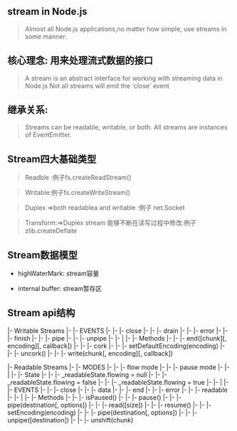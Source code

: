 ## stream in Node.js

> Almost all Node.js applications,no matter how simple, use streams in some manner.

## 核心理念: 用来处理流式数据的接口

> A stream is an abstract interface
> for working with streaming data in Node.js
> Not all  streams will emit the 'close' event

## 继承关系:

> Streams can be readable, writable, or both.
> All streams are instances of EventEmitter.

## Stream四大基础类型

> Readble :例子fs.createReadStream()

> Writable:例子fs.createWriteStream()

> Duplex =>both readablea and writable :例子 net.Socket

> Transform:=>Duplex stream 能够不断在读写过程中修改:例子zlib.createDeflate

## Stream数据模型

- highWaterMark:  stream容量

- internal buffer: stream暂存区


## Stream api结构

|- Writable Streams
|- |- EVENTS
|- |- |- close
|- |- |- drain
|- |- |- error
|- |- |- finish
|- |- |- pipe
|- |- |- unpipe
|- |- |
|- |- Methods
|- |- |- end([chunk][, encoding][, callback])
|- |- |- cork
|- |- |- setDefaultEncoding(encoding)
|- |- |- uncork()
|- |- |- write(chunk[, encoding][, callback])


|- Readable Streams
|- |- MODES
|- |- |- flow mode
|- |- |- pause mode
|- |- |
|- |- State
|- |- |- _readableState.flowing = null
|- |- |- _readableState.flowing = false
|- |- |- _readableState.flowing = true
|- |- |
|- |- EVENTS
|- |- |- close
|- |- |- data
|- |- |- end
|- |- |- error
|- |- |- readable
|- |- |
|- |- Methods
|- |- |- isPaused()
|- |- |- pause()
|- |- |- pipe(destination[, options])
|- |- |- read([size])
|- |- |- resume()
|- |- |- setEncoding(encoding)
|- |- |- pipe(destination[, options])
|- |- |- unpipe([destination])
|- |- |- unshift(chunk)








